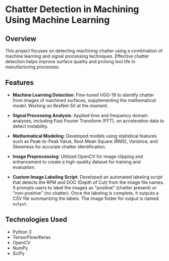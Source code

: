 # Chatter Detection in Machining Using Machine Learning

## Overview

This project focuses on detecting machining chatter using a combination of machine learning and signal processing techniques. Effective chatter detection helps improve surface quality and prolong tool life in manufacturing processes.

## Features

- **Machine Learning Detection**: Fine-tuned VGG-19 to identify chatter from images of machined surfaces, supplementing the mathematical model. Working on ResNet-50 at the moment. 
  
- **Signal Processing Analysis**: Applied time and frequency domain analyses, including Fast Fourier Transform (FFT), on acceleration data to detect instability.
  
- **Mathematical Modeling**: Developed models using statistical features such as Peak-to-Peak Value, Root Mean Square (RMS), Variance, and Skewness for accurate chatter identification.
  
- **Image Preprocessing**: Utilized OpenCV for image clipping and enhancement to create a high-quality dataset for training and evaluation.

- **Custom Image Labeling Script**: Developed an automated labeling script that detects the RPM and DOC (Depth of Cut) from the image file names. It prompts users to label the images as "positive" (chatter present) or "non-positive" (no chatter). Once the labeling is complete, it outputs a CSV file summarizing the labels. The image folder for output is named `output`.

## Technologies Used

- Python 3
- TensorFlow/Keras
- OpenCV
- NumPy
- SciPy


